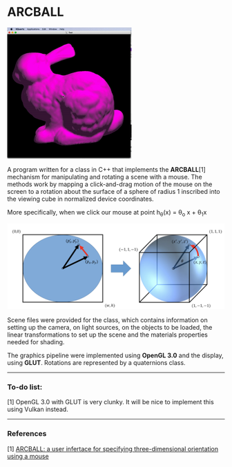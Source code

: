 # ARCBALL

<img src="animation/moving_bunny.gif?raw=true"/>

A program written for a class in C++ that implements the **ARCBALL**[1] mechanism for manipulating and rotating a scene with a mouse. The methods work by mapping a click-and-drag motion of the mouse on the screen to a rotation about the surface of a sphere of radius 1 inscribed into the viewing cube in normalized device coordinates.

More specifically, when we click our mouse at point h<sub>&theta;</sub>(x) = &theta;<sub>o</sub> x + &theta;<sub>1</sub>x


<img src="images/arcball.png?raw=true"/>

Scene files were provided for the class, which contains information on setting up the camera, on light sources, on the objects to be loaded, the linear transformations to set up the scene and the materials properties needed for shading.

The graphics pipeline were implemented using **OpenGL 3.0** and the display, using **GLUT**. Rotations are represented by a quaternions class.
___

### To-do list:

[1] OpenGL 3.0 with GLUT is very clunky. It will be nice to implement this using Vulkan instead.
___

### References

[1] [ARCBALL: a user infertace for specifying three-dimensional orientation using a mouse](https://dl.acm.org/doi/10.5555/155294.155312)


